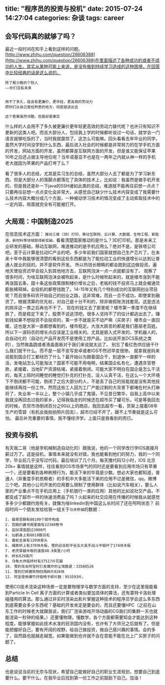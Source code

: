 title: "程序员的投资与投机"
date: 2015-07-24 14:27:04
categories: 杂谈
tags: career
---

## 会写代码真的就够了吗？
最近一段时间在知乎上看到这样的问题。[http://www.zhihu.com/question/26606388](http://www.zhihu.com/question/26606388)在里面描述了各种成功的或者不成功的人生。其实从某种可能上来讲，是没有做到持续学习造成的这种困境，在回答中比较经典的话是这么说的。
```
除了极少数的个别人
——你们没有未来


用不了多久，就会有更廉价，更年轻，更高效的劳动力
把你们从自己曾经熟悉的地方，彻底驱逐出去

这个答案虽然冷酷，但是却是事实
```

什么样的人会用不了多久被更廉价更年轻更高效的劳动力替代呢？也许只有知识不更新的这类人吧。而且大部分人，包括我上学的时候都听说过一句话，就学会一门语言就够吃饭的了，当时我就震惊了。这怎么可能嘛。回头看看去年毕业的同学，虽然大学时间没学到什么东西，最后进入社会的时候都是非常努力的在学手机方面的开发，网站方面的开发，虽然都算是互联网方面的开发，但是谁又能保证苹果10年之后还占据主导地位呢？当年诺基亚不也是在一两年之内就从神一样的手机老大就因为苹果的产品打垮了么？

看了很多人的总结，尤其是实习生的总结，虽然大部分人去了都是为了学习新东西，但是大部分人的落脚点都落在了具体的技术上，比如说：我虽然是做手机开发的，但是我还是补一下java的SSH诸如此类的总结，难道就不能再往前想一点点？只要再往前想一点点变化会非常大，从感觉自己缺少什么技术内容变成了我需要什么技术内容大概分成几个方面，一种被动学习技术的情况变成了主动索取技术中的一定内容。局面就完全有可能被打开。

## 大局观：中国制造2025
在信息技术这方面： `推动三维（3D）打印、移动互联网、云计算、大数据、生物工程、新能源、新材料等领域取得新突破。`看看清楚国家推动的是什么？3D打印机，那是未来工业研发的基础，移动互联网，难道推动的是手机应用么？绝对不是，是铁塔公司吧。至于云计算是拉动IC产业的吧，多少年前我们国家就想自己生产芯片了。在未来十年中我能够很清楚的看到这些东西都是为了能拉动工业的快速增长以达到让普通人就业的目的。并不是软件开发。
所以热钱长眼睛的都会跑到这边做投资。遍地天使投资迟早会投入到其他地方去，互联网泡沫一点一点就都没有了。
观察了很多时间，为啥互联网泡沫会被吹起来，是什么时候吹起来的，就是楼市涨到不能再涨国五条，国十条这些政策限制楼价增长之后，老板的钱不投资马上就会被通货膨胀稀释掉。会投机的都卷钱跑了。14-15年又有几个特别成功的互联网创业项目呢？而且很多码农开始自己的创业之路，这非常难，而且一旦不成功，即使拿到融资了。根据清算的优先权，对自己是十分不利的，除非做假账洗钱套现。这是违法的除非这一票之后再也不干了。
现在的钱又去了那里呢？楼市第一季度不在继续跌了，而是稳定下来了。股票不说逃顶吧，很多人坚持不了的估计都逃出去了。赚到钱如果不想投资不会投资的，第一步不就是买不动产嘛（买房子）楼市会一直回暖，这也是大家一直都想看到的，楼市稳定。大涨大跌苦的都是我们基层老百姓。
所以下一波码农的增长点应该是工业相关的。尤其是嵌入式开发的，学机器人的，会自动化的（自动化产品开发而不是使用工控产品，比如说开发DCS系统之类的），当然做晶圆或者液晶面板对于我们来说就太远了。
别忘了看红色供应链干什么我们就干什么。而不是一层不变写安卓或者IOS不然迟早变很惨。
就拿我爸妈来说能到国企打工都经历了什么？最开始以为跟着国企干，到退休一直都干一样的活，发电站怎么可能淘汰？国家不可能不用电啊，结果国企私有化，遭遇贪官卷款，紧接着，当地矿产资源枯竭，紧接着倒闭。可能大家不明白在国企是怎么干活的，每天上班时间睡觉的睡觉打扑克的打扑克，没人认真干活，在这么一个大环境下不倒闭都不可能，倒闭了之后大部分的人，不是丢了自己的技能就是没有其他技能继续再找一份工作。然而这些工人因为工厂产能过剩的大背景下都堵在村头打麻将了，失业率一半以上，整个小镇几乎成了鬼镇，不见昔日繁华，自我上高中以来我就没再回去过我的家乡，记得我临走的时候还在超市买了罐可乐。可是等我回去的时候，农贸市场倒闭百分之90以上的商店，我回去超市一看，货架上摆着08年生产的雪碧（有机会我拍拍照片回去），超市已经不开了。跟不上节奏就是这么可怕。
最后补充重要的事情，我不懂经济学。上面只是我看到的而已。

## 投资与投机
有天我二哥（他是学机械制造自动化的）跟我说，他的一个同学改行学IOS直接月薪过万了。这是投机，事情本来就没有对错，我也能看到他们的努力，我的一个同学，毕业前几乎没写过代码，最后培训了几个月。每天撸代码12小时，IOS 北京 20k+ 事情就是这样，往往看到IOS市场景气的同时还是要看到应用市场只有苹果一个，还是要看到各种刷榜行为，能活下来的毕竟是少数。想必大家也都知道，普通人（非重度手机依赖者）的手机中大多能活下来的应用不过是微信，qq，微博三个吧。其他小公司开发的应用要么限制了使用群体（比如说汽车相关），要么人家的产业重点不在手机应用上（手机银行一类的应用）其他的比如说社交产品，不都变成了超市一样的快速消费品了吗？火起来的社交应用在传播的时候我从就感觉多多少少都跟约炮有关，就像为啥linkedin到中国这么长时间了还在呵呵状态？
前段时间一个朋友发给给我一组关于`功夫熊猫`的数据：
```
1. 翡翠宫殿有88100个部件构成
2. 宫殿的藏书阁里面有22388卷书
3. 监狱深度超过3000尺
4. 仙鹤身上有6019跟羽毛
5. 毒蛇全身有120块骨头
6. 绳索桥上有370块木板，雪豹迎击和平谷五大高手战斗中毁坏了174块木板
7. 老虎穿越木板的速度40.9英里/小时
8. 桥长629英尺
9. 乌龟大师临终时有37517片花瓣
10. 雪豹攻击阿宝时引发爆炸的尘埃数是：33588526
11. 雪豹打碎建筑物四溅碎片826块
12. 阿宝使用爆竹炸毁椅子碎片数：953593片。
```
使用CG技术渲染这种场景一定是要物理学与数学方面的支持，至少在这里我能看到Particle In Cell 离子方面的计算或者类似更加具体的算法，还有蒙特卡洛处理碰撞用的算法。那么通过非实时渲染出影片掌握这种技术的程序员学会这么多东西到底需要会多少东西呢？基础的开发肯定是要会的，而且还要懂HPC（之前在山东工作的时候老大就跟我说，我们厂渲染游戏开场动画的CG我们的集群一天也就能渲染一秒钟的结果。）还要懂物理，懂数学。各个方面都需要知会才能达到这种程度，能够掌握如此技术水准的目测国内没有，也许有了大师兄之后就有了。但是能把握好自己，要有开阔的视野，给自己做投资，做自己感兴趣的事情。会的多了，自然路也就越走越宽。如果能做到也许就不会在意能不能在北上广买房子的问题了。

## 总结 
也是说说当前的无奈与现状，希望自己能做好自己的职业生涯规划，想要自己到底要什么。要干什么。在我毕业后找到第一份工作之前鼓励下自己。加油！





